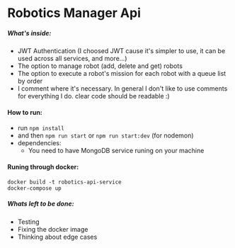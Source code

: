 # Robotics Manager Api

##### What's inside:
- JWT Authentication (I choosed JWT cause it's simpler to use, it can be used across all services, and more...)
- The option to manage robot (add, delete and get) robots
- The option to execute a robot's mission for each robot with a queue list by order
- I comment where it's necessary. In general I don't like to use comments for everything I do. 
clear code should be readable :) 

#### How to run:
- run ```npm install```
- and then ```npm run start``` or ```npm run start:dev``` (for nodemon)
- dependencies:
  - You need to have MongoDB service runing on your machine
  
#### Runing through docker:
    docker build -t robotics-api-service
    docker-compose up
   
##### Whats left to be done:
- Testing
- Fixing the docker image
- Thinking about edge cases
